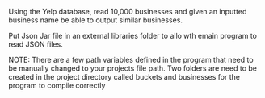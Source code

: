 Using the Yelp database, read 10,000 businesses and given an inputted business name be able to output similar businesses.

Put Json Jar file in an external libraries folder to allo wth emain program to read JSON files.

NOTE: There are a few path variables defined in the program that need to be manually changed to your projects file path.
Two folders are need to be created in the project directory called buckets and businesses for the program to compile correctly
